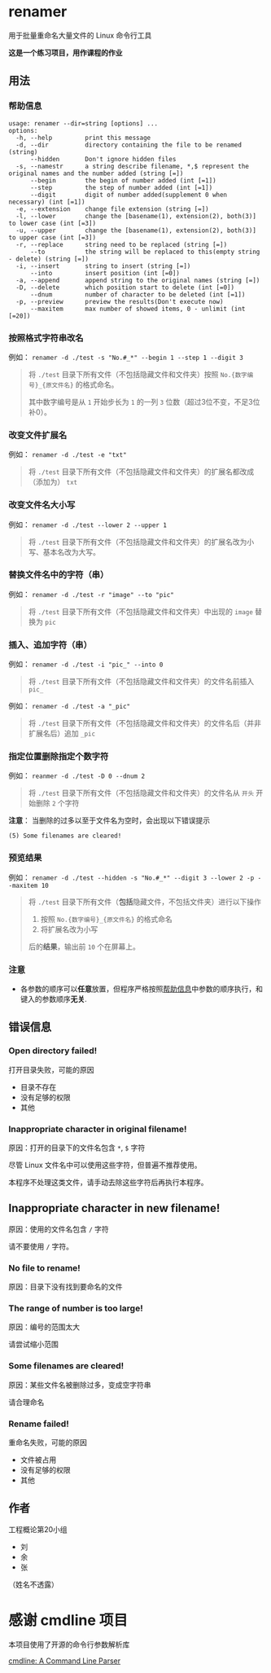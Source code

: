 # renamer
用于批量重命名大量文件的 Linux 命令行工具

**这是一个练习项目，用作课程的作业**

## 用法
### 帮助信息
```
usage: renamer --dir=string [options] ...
options:
  -h, --help         print this message
  -d, --dir          directory containing the file to be renamed (string)
      --hidden       Don't ignore hidden files
  -s, --namestr      a string describe filename, *,$ represent the original names and the number added (string [=])
      --begin        the begin of number added (int [=1])
      --step         the step of number added (int [=1])
      --digit        digit of number added(supplement 0 when necessary) (int [=1])
  -e, --extension    change file extension (string [=])
  -l, --lower        change the [basename(1), extension(2), both(3)] to lower case (int [=3])
  -u, --upper        change the [basename(1), extension(2), both(3)] to upper case (int [=3])
  -r, --replace      string need to be replaced (string [=])
      --to           the string will be replaced to this(empty string - delete) (string [=])
  -i, --insert       string to insert (string [=])
      --into         insert position (int [=0])
  -a, --append       append string to the original names (string [=])
  -D, --delete       which position start to delete (int [=0])
      --dnum         number of character to be deleted (int [=1])
  -p, --preview      preview the results(Don't execute now)
      --maxitem      max number of showed items, 0 - unlimit (int [=20])
```
### 按照格式字符串改名

例如： `renamer -d ./test -s "No.#_*" --begin 1 --step 1 --digit 3`

>将 `./test` 目录下所有文件（不包括隐藏文件和文件夹）按照 `No.{数字编号}_{原文件名}` 的格式命名。
>
>其中数字编号是从 `1` 开始步长为 `1` 的一列 `3` 位数（超过3位不变，不足3位补0）。

### 改变文件扩展名

例如： `renamer -d ./test -e "txt"`

>将 `./test` 目录下所有文件（不包括隐藏文件和文件夹）的扩展名都改成（添加为） `txt`

### 改变文件名大小写

例如： `renamer -d ./test --lower 2 --upper 1`

>将 `./test` 目录下所有文件（不包括隐藏文件和文件夹）的扩展名改为小写、基本名改为大写。
### 替换文件名中的字符（串）

例如： `renamer -d ./test -r "image" --to "pic"`

>将 `./test` 目录下所有文件（不包括隐藏文件和文件夹）中出现的 `image` 替换为 `pic`

### 插入、追加字符（串）

例如： `renamer -d ./test -i "pic_" --into 0`

>将 `./test` 目录下所有文件（不包括隐藏文件和文件夹）的文件名前插入 `pic_`

例如： `renamer -d ./test -a "_pic"`

>将 `./test` 目录下所有文件（不包括隐藏文件和文件夹）的文件名后（并非扩展名后）追加 `_pic`

### 指定位置删除指定个数字符

例如： `reanmer -d ./test -D 0 --dnum 2`

>将 `./test` 目录下所有文件（不包括隐藏文件和文件夹）的文件名从 `开头` 开始删除 `2` 个字符

**注意**： 当删除的过多以至于文件名为空时，会出现以下错误提示

    (5) Some filenames are cleared!

### 预览结果

例如： `renamer -d ./test --hidden -s "No.#_*" --digit 3 --lower 2 -p --maxitem 10`

>将 `./test` 目录下所有文件（**包括**隐藏文件，不包括文件夹）进行以下操作
>
>1. 按照 `No.{数字编号}_{原文件名}` 的格式命名
>2. 将扩展名改为小写
>
>后的**结果**，输出前 `10` 个在屏幕上。

### 注意

+ 各参数的顺序可以**任意**放置，但程序严格按照[帮助信息](#帮助信息)中参数的顺序执行，和键入的参数顺序**无关**.

## 错误信息

### Open directory failed!

打开目录失败，可能的原因

+ 目录不存在
+ 没有足够的权限
+ 其他

### Inappropriate character in original filename!

原因：打开的目录下的文件名包含 `*`, `$` 字符

尽管 Linux 文件名中可以使用这些字符，但普遍不推荐使用。

本程序不处理这类文件，请手动去除这些字符后再执行本程序。

## Inappropriate character in new filename!

原因：使用的文件名包含 `/` 字符

请不要使用 `/` 字符。

### No file to rename!

原因：目录下没有找到要命名的文件

### The range of number is too large!

原因：编号的范围太大

请尝试缩小范围

### Some filenames are cleared!

原因：某些文件名被删除过多，变成空字符串

请合理命名

### Rename failed!

重命名失败，可能的原因

+ 文件被占用
+ 没有足够的权限
+ 其他

## 作者

工程概论第20小组

+ 刘
+ 余
+ 张

（姓名不透露）
# 感谢 cmdline 项目

本项目使用了开源的命令行参数解析库

[cmdline: A Command Line Parser](https://github.com/tanakh/cmdline)

